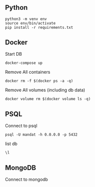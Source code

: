 # 

## Python
```
python3 -m venv env
source env/bin/activate
pip install -r requirements.txt
```

## Docker
Start DB
```
docker-compose up
```

Remove All containers
```
docker rm -f $(docker ps -a -q)
```

Remove All volumes (including db data)
```
docker volume rm $(docker volume ls -q)
```

## PSQL
Connect to psql
```
psql -U mandat -h 0.0.0.0 -p 5432
```

list db
```
\l
```

## MongoDB
Connect to mongodb
